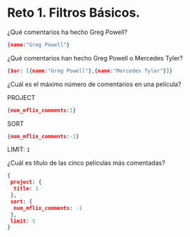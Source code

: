 # Reto 1. Filtros Básicos.


¿Qué comentarios ha hecho Greg Powell?
```json
{name:"Greg Powell"}
```
¿Qué comentarios han hecho Greg Powell o Mercedes Tyler?
```json
{$or: [{name:"Greg Powell"},{name:"Mercedes Tyler"}]}
```
¿Cuál es el máximo número de comentarios en una película?

PROJECT
```json
{num_mflix_comments:1}
```
SORT

```JSON
{num_mflix_comments:-1}
```

LIMIT: ``1``


¿Cuál es título de las cinco películas más comentadas?
```json
{
 project: {
  title: 1
 },
 sort: {
  num_mflix_comments: -1
 },
 limit: 5
}
```